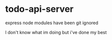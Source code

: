 # todo-api-server

express node modules have been git ignored 

I don't know what im doing but i've done my best
